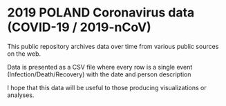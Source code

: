 # 2019 POLAND Coronavirus data (COVID-19 / 2019-nCoV)

This public repository archives data over time from various public sources on the web.

Data is presented as a CSV file where every row is a single event (Infection/Death/Recovery) with the date and person description

I hope that this data will be useful to those producing visualizations or analyses.

